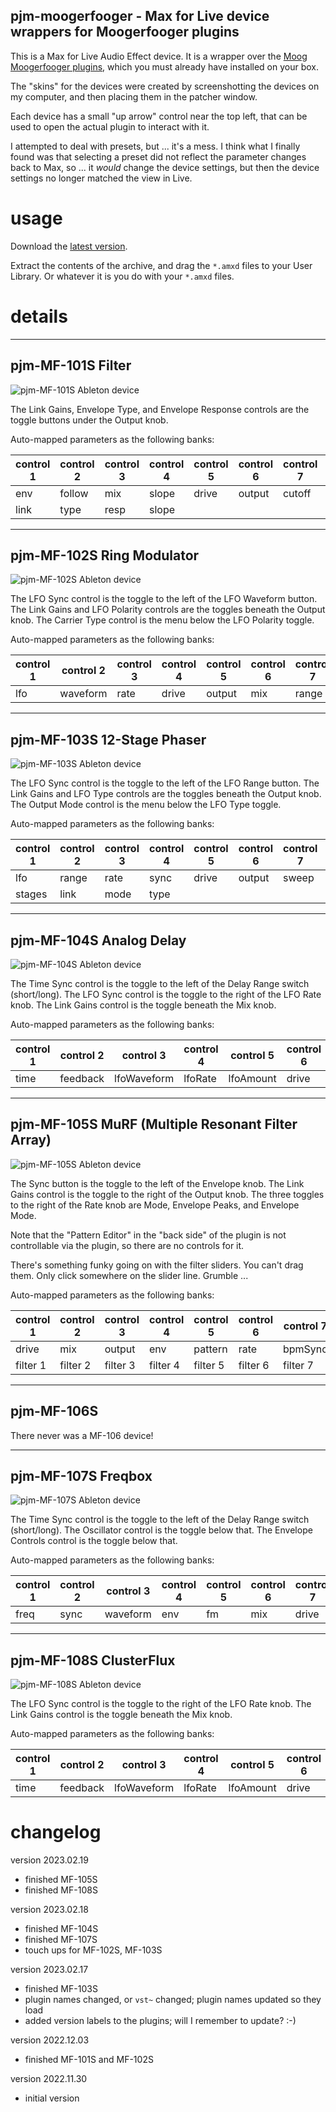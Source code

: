pjm-moogerfooger - Max for Live device wrappers for Moogerfooger plugins
--------------------------------------------------------------------------------

This is a Max for Live Audio Effect device. It is a wrapper over the [Moog
Moogerfooger plugins], which you must already have installed on your box.

The "skins" for the devices were created by screenshotting the devices on
my computer, and then placing them in the patcher window.  

Each device has a small "up arrow" control near the top left, that can
be used to open the actual plugin to interact with it.

I attempted to deal with presets, but ... it's a mess.  I think what I
finally found was that selecting a preset did not reflect the parameter
changes back to Max, so ... it *would* change the device settings, but
then the device settings no longer matched the view in Live.

[Moog Moogerfooger plugins]: https://www.moogmusic.com/products/moogerfooger-effects-plug-ins


usage
================================================================================

Download the [latest version](https://github.com/pmuellr/pjm-moogerfooger/archive/refs/heads/main.zip).

Extract the contents of the archive, and drag the `*.amxd` files to your 
User Library.  Or whatever it is you do with your `*.amxd` files.

details
================================================================================

--------------------------------------------------------------------------------

pjm-MF-101S Filter
--------------------------------------------------------------------------------

![pjm-MF-101S Ableton device](./images/pjm-MF-101S.png)

The Link Gains, Envelope Type, and Envelope Response controls are the
toggle buttons under the Output knob.

<!--
VST parameter number, parameter names, with associated Moog name:

| param  | pjm name | Moog name |
| ------ | -------- | --------- |
|    2   | drive    | Drive |
|    3   | output   | Output Level |
|    4   | link     | Link Gains |
|    5   | env      | Envelope Amount |
|    6   | follow   | Follow Rate |
|    7   | mix      | Mix |
|    8   | cutoff   | Cutoff |
|    9   | slope    | Slope |
|   10   | res      | Resonance |
|   11   | type     | Envelope Type |
|   12   | resp     | Envelope Response |
-->

Auto-mapped parameters as the following banks:

| control 1   | control 2     | control 3    | control 4   | control 5     | control 6   | control 7     | control 8  |   
|-------------|---------------|--------------|-------------|---------------|-------------|---------------|-------------
| env         | follow        | mix          | slope       | drive         | output      | cutoff        | res        |
| link        | type          | resp         | slope       |               |             |               |            |

--------------------------------------------------------------------------------

pjm-MF-102S Ring Modulator
--------------------------------------------------------------------------------

![pjm-MF-102S Ableton device](./images/pjm-MF-102S.png)

The LFO Sync control is the toggle to the left of the LFO Waveform
button. The Link Gains and LFO Polarity controls are the toggles beneath
the Output knob.  The Carrier Type control is the menu below the LFO
Polarity toggle.

<!--
VST parameter number, parameter names, with associated Moog name:

| param  | pjm name | Moog name |
| ------ | -------- | --------- |
|      2 | drive    | Drive |
|      3 | output   | Output Level |
|      4 | link     | Link Gains |
|      5 | lfo      | LFO Amount |
|      6 | waveform | LFO Waveform |
|      7 | rate     | LFO Rate |
|      8 | sync     | LFO Sync |
|      9 | mix      | Mix |
|     10 | range    | Frequency Range |
|     11 | freq     | Frequency |
|     12 | carrier  | Carrier Type |
|     13 | polarity | LFO Polarity |
-->

Auto-mapped parameters as the following banks:

| control 1   | control 2     | control 3    | control 4   | control 5     | control 6   | control 7     | control 8  |   
|-------------|---------------|--------------|-------------|---------------|-------------|---------------|-------------
| lfo         | waveform      | rate         | drive       | output        | mix         | range         | freq       |

--------------------------------------------------------------------------------

pjm-MF-103S 12-Stage Phaser
--------------------------------------------------------------------------------

![pjm-MF-103S Ableton device](./images/pjm-MF-103S.png)

The LFO Sync control is the toggle to the left of the LFO Range
button. The Link Gains and LFO Type controls are the toggles beneath
the Output knob.  The Output Mode control is the menu below the LFO
Type toggle.

<!--
VST parameter number, parameter names, with associated Moog name:

| param  | pjm name | Moog name |
| ------ | -------- | --------- |
|      2 | drive    | Drive |
|      3 | output   | Output Level |
|      4 | link     | Link Gains |
|      5 | lfo      | LFO Amount |
|      6 | range    | LFO Range |
|      7 | rate     | LFO Rate |
|      8 | sync     | LFO Sync |
|      9 | sweep    | Sweep |
|     10 | stages   | Stages |
|     11 | res      | Resonance |
|     12 | mode     | Output Mode |
|     13 | type     | LFO Type |
-->

Auto-mapped parameters as the following banks:

| control 1   | control 2     | control 3    | control 4   | control 5     | control 6   | control 7     | control 8  |   
|-------------|---------------|--------------|-------------|---------------|-------------|---------------|-------------
| lfo         | range         | rate         | sync        | drive         | output      | sweep         | res        |
| stages      | link          | mode         | type        |               |             |               |            |

--------------------------------------------------------------------------------

pjm-MF-104S Analog Delay
--------------------------------------------------------------------------------

![pjm-MF-104S Ableton device](./images/pjm-MF-104S.png)

The Time Sync control is the toggle to the left of the Delay Range
switch (short/long). The LFO Sync control is the toggle to the right of
the LFO Rate knob. The Link Gains control is the toggle beneath
the Mix knob.

<!--
VST parameter number, parameter names, with associated Moog name:

| param  | pjm name      | Moog name |
| ------ | ------------- | --------- |
|      2 | drive         |  Drive              
|      3 | output        |  Output Level                     
|      4 | link          |  Link Gains                   
|      5 | mix           |  Mix            
|      6 | time          |  Time             
|      7 | range         |  Range              
|      8 | feedback      |  Feedback                 
|      9 | delaySync     |  Delay Sync                   
|     10 | lfoWaveform   |  LFO Waveform                     
|     11 | lfoRate       |  LFO Rate                 
|     12 | lfoAmount     |  LFO Amount                   
|     13 | lfoSync       |  LFO Sync                 
|     14 | delayType     |  Delay Type                   
|     15 | tone          |  Tone             
|     16 | timing        |  Timing               
|     17 | lfoPolarity   |  LFO Polarity                     
|     18 | bypassMode    |  Bypass Mode                    
|     19 | feedbackMode  |  Feedback Mode                      
-->

Auto-mapped parameters as the following banks:

| control 1   | control 2     | control 3    | control 4   | control 5     | control 6   | control 7     | control 8  |   
|-------------|---------------|--------------|-------------|---------------|-------------|---------------|-------------
| time        | feedback      | lfoWaveform  | lfoRate     | lfoAmount     | drive       | output        | mix        |

--------------------------------------------------------------------------------

pjm-MF-105S MuRF (Multiple Resonant Filter Array)
--------------------------------------------------------------------------------

![pjm-MF-105S Ableton device](./images/pjm-MF-105S.png)

The Sync button is the toggle to the left of the Envelope knob.  The
Link Gains control is the toggle to the right of the Output knob. The
three toggles to the right of the Rate knob are Mode, Envelope Peaks,
and Envelope Mode.

Note that the "Pattern Editor" in the "back side" of the plugin is
not controllable via the plugin, so there are no controls for it.

There's something funky going on with the filter sliders.  You can't
drag them.  Only click somewhere on the slider line.  Grumble ...

<!--
VST parameter number, parameter names, with associated Moog name:

| param  | pjm name      | Moog name |
| ------ | ------------- | --------- |
|      2 | drive         |  Drive
|      3 | output        |  Output Level
|      4 | link          |  Link Gains
|      5 | mix           |  Mix
|      6 | env           |  Envelope
|      7 | pattern       |  Pattern
|      8 | rate          |  Rate
|      9 | lfo           |  LFO
|     10 | freq          |  Frequency
|     11 | filter1       |  Filter 1
|     12 | filter2       |  Filter 2
|     13 | filter3       |  Filter 3
|     14 | filter4       |  Filter 4
|     15 | filter5       |  Filter 5
|     16 | filter6       |  Filter 6
|     17 | filter7       |  Filter 7
|     18 | filter8       |  Filter 8
|     19 | bpmSync       |  BPM Sync
|     20 | mode          |  Mode
|     21 | envPeaks      |  Envelope Peaks
|     22 | envMode       |  Envelope Mode
-->

Auto-mapped parameters as the following banks:

| control 1   | control 2     | control 3    | control 4   | control 5     | control 6   | control 7     | control 8  |   
|-------------|---------------|--------------|-------------|---------------|-------------|---------------|-------------
| drive       | mix           | output       | env         | pattern       | rate        | bpmSync       | lfo        |
| filter 1    | filter 2      | filter 3     | filter 4    | filter 5      | filter 6    | filter 7      | filter 8   |


--------------------------------------------------------------------------------

pjm-MF-106S 
--------------------------------------------------------------------------------

There never was a MF-106 device!

--------------------------------------------------------------------------------


pjm-MF-107S Freqbox
--------------------------------------------------------------------------------

![pjm-MF-107S Ableton device](./images/pjm-MF-107S.png)

The Time Sync control is the toggle to the left of the Delay Range
switch (short/long). The Oscillator control is the toggle below that. The 
Envelope Controls control is the toggle below that.

<!--
VST parameter number, parameter names, with associated Moog name:

| param  | pjm name      | Moog name |
| ------ | ------------- | --------- |
|      2 | drive         |  Drive
|      3 | output        |  Output Level
|      4 | link          |  Link Gains
|      5 | freq          |  Frequency
|      6 | sync          |  Sync
|      7 | waveform      |  Waveform
|      8 | env           |  Envelope Amount
|      9 | fm            |  FM Amount
|     10 | mix           |  Mix
|     11 | osc           |  Oscillator
|     12 | envControls   |  Envelope Controls
-->

Auto-mapped parameters as the following banks:

| control 1   | control 2     | control 3    | control 4   | control 5     | control 6   | control 7     | control 8  |   
|-------------|---------------|--------------|-------------|---------------|-------------|---------------|-------------
| freq        | sync          | waveform     | env         | fm            | mix         | drive         | output     |

--------------------------------------------------------------------------------

pjm-MF-108S ClusterFlux
--------------------------------------------------------------------------------

![pjm-MF-108S Ableton device](./images/pjm-MF-108S.png)

The LFO Sync control is the toggle to the right of
the LFO Rate knob. The Link Gains control is the toggle beneath
the Mix knob.

<!--
VST parameter number, parameter names, with associated Moog name:

| param | pjm name     | Moog name |
| ------| ------------ | --------- |
|     2 | drive        | Drive        |
|     3 | output       | Output       |
|     4 | link         | Link Gains   |
|     5 | mix          | Mix          |
|     6 | time         | Delay Time   |
|     7 | range        | Range        |
|     8 | feedback     | Feedback     |
|     9 | lfoWaveform  | LFO Waveform |
|    10 | lfoRate      | LFO Rate     |
|    11 | lfoAmount    | LFO Amount   |
|    12 | lfoSync      | LFO Sync     |
|    13 | delayType    | Delay Type   |
|    14 | tone         | Tone         |
|    15 | timing       | Timing       |
|    16 | phase        | Out Of Phase |
|    17 | lfoPolarity  | LFO Polarity |
-->

Auto-mapped parameters as the following banks:

| control 1   | control 2     | control 3    | control 4   | control 5     | control 6   | control 7     | control 8  |   
|-------------|---------------|--------------|-------------|---------------|-------------|---------------|-------------
| time        | feedback      | lfoWaveform  | lfoRate     | lfoAmount     | drive       | output        | mix        |


changelog
================================================================================

version 2023.02.19

- finished MF-105S
- finished MF-108S

version 2023.02.18

- finished MF-104S
- finished MF-107S
- touch ups for MF-102S, MF-103S

version 2023.02.17

- finished MF-103S
- plugin names changed, or `vst~` changed; plugin names updated so they load
- added version labels to the plugins; will I remember to update? :-)

version 2022.12.03

- finished MF-101S and MF-102S

version 2022.11.30

- initial version